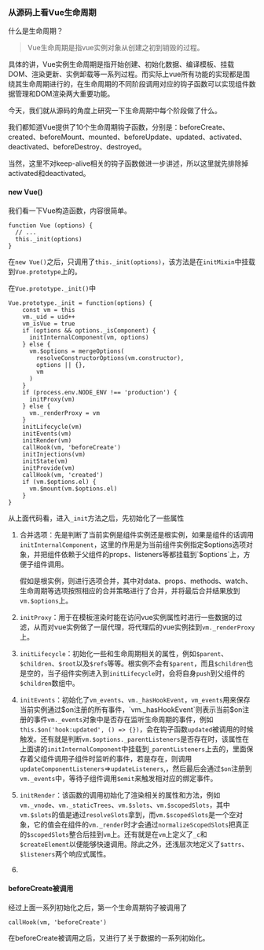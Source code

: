 ### 从源码上看Vue生命周期



什么是生命周期？



> Vue生命周期是指vue实例对象从创建之初到销毁的过程。



具体的讲，Vue实例生命周期是指开始创建、初始化数据、编译模板、挂载DOM、渲染更新、实例卸载等一系列过程。而实际上vue所有功能的实现都是围绕其生命周期进行的，在生命周期的不同阶段调用对应的钩子函数可以实现组件数据管理和DOM渲染两大重要功能。

今天，我们就从源码的角度上研究一下生命周期中每个阶段做了什么。

我们都知道Vue提供了10个生命周期钩子函数，分别是：beforeCreate、created、beforeMount、mounted、beforeUpdate、updated、activated、deactivated、beforeDestroy、destroyed。

当然，这里不对keep-alive相关的钩子函数做进一步讲述，所以这里就先排除掉activated和deactivated。

#### new Vue()

我们看一下Vue构造函数，内容很简单。

```
function Vue (options) {
  // ...
  this._init(options)
}
```

在`new Vue()`之后，只调用了`this._init(options)`，该方法是在`initMixin`中挂载到`Vue.prototype`上的。

在`Vue.prototype._init()`中

```
Vue.prototype._init = function(options) {
    const vm = this
    vm._uid = uid++
    vm_isVue = true
    if (options && options._isComponent) {
      initInternalComponent(vm, options)
    } else {
      vm.$options = mergeOptions(
        resolveConstructorOptions(vm.constructor),
        options || {},
        vm
      )
    }
    if (process.env.NODE_ENV !== 'production') {
      initProxy(vm)
    } else {
      vm._renderProxy = vm
    }
    initLifecycle(vm)
    initEvents(vm)
    initRender(vm)
    callHook(vm, 'beforeCreate')
    initInjections(vm)
    initState(vm)
    initProvide(vm)
    callHook(vm, 'created')
    if (vm.$options.el) {
      vm.$mount(vm.$options.el)
    }
}
```

从上面代码看，进入`_init`方法之后，先初始化了一些属性

1. 合并选项：先是判断了当前实例是组件实例还是根实例，如果是组件的话调用`initInternalComponent`，这里的作用是为当前组件实例指定$options选项对象，并把组件依赖于父组件的props、listeners等都挂载到`$options`上，方便子组件调用。

   假如是根实例，则进行选项合并，其中对data、props、methods、watch、生命周期等选项按照相应的合并策略进行了合并，并将最后合并结果放到`vm.$options`上。

2. `initProxy`：用于在模板渲染时能在访问vue实例属性时进行一些数据的过滤，从而对vue实例做了一层代理，将代理后的vue实例挂到`vm._renderProxy`上。

3. `initLifecycle`：初始化一些和生命周期相关的属性，例如`$parent`、`$children`、`$root`以及`$refs`等等。根实例不会有`$parent`，而且`$children`也是空的，当子组件实例进入到`initLifecycle`时，会将自身`push`到父组件的`$children`数组中。
4. `initEvents`：初始化了`vm_events`、`vm._hasHookEvent`，`vm_events`用来保存当前实例通过$on注册的所有事件，`vm._hasHookEvent`则表示当前$on注册的事件`vm._events`对象中是否存在监听生命周期的事件，例如`this.$on('hook:updated', () => {})`，会在钩子函数`updated`被调用的时候触发。还有就是判断`vm.$options._parentListeners`是否存在时，该属性在上面讲的`initInternalComponent`中挂载到`_parentListeners`上去的，里面保存着父组件调用子组件时监听的事件，若是存在，则调用`updateComponentListeners`=>`updateListeners`,，然后最后会通过`$on`注册到`vm._events`中，等待子组件调用`$emit`来触发相对应的绑定事件。
5. `initRender`：该函数的调用初始化了渲染相关的属性和方法，例如`vm._vnode`、`vm._staticTrees`、`vm.$slots`、`vm.$scopedSlots`，其中`vm.$slots`的值是通过`resolveSlots`拿到，而`vm.$scopedSlots`是一个空对象，它的值会在组件的`vm._render`时才会通过`normalizeScopedSlots`把真正的`$scopedSlots`整合后挂到`vm`上。还有就是在`vm`上定义了`_c`和`$createElement`以便能够快速调用。除此之外，还浅层次地定义了`$attrs`、`$listeners`两个响应式属性。
6. 

#### beforeCreate被调用

经过上面一系列初始化之后，第一个生命周期钩子被调用了

```
callHook(vm, 'beforeCreate')
```

在beforeCreate被调用之后，又进行了关于数据的一系列初始化。

















